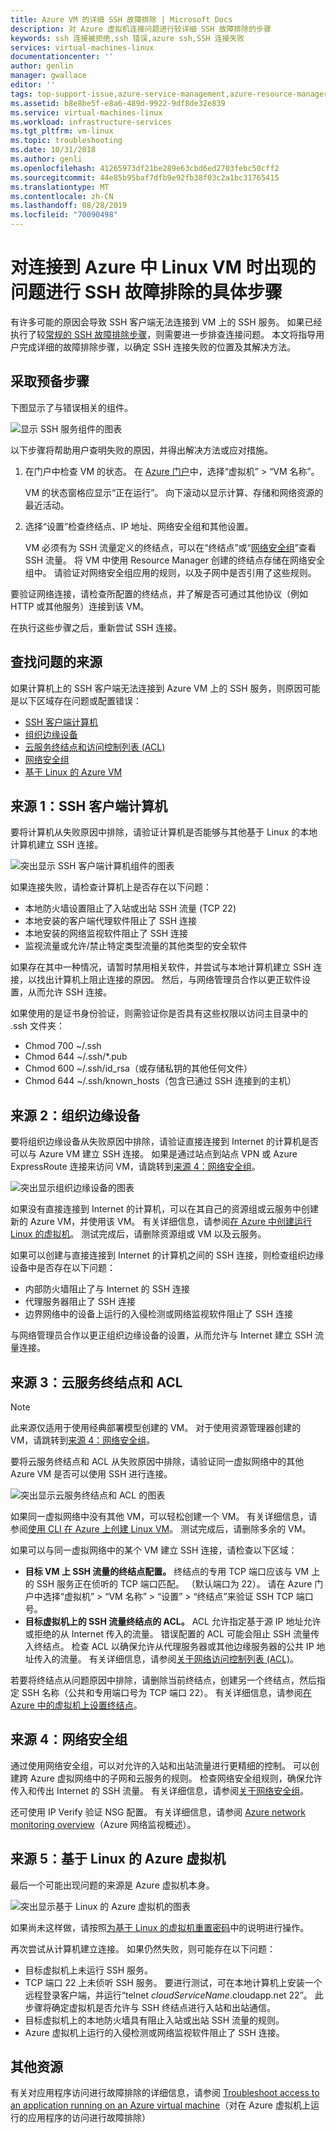 ```yaml
---
title: Azure VM 的详细 SSH 故障排除 | Microsoft Docs
description: 对 Azure 虚拟机连接问题进行较详细 SSH 故障排除的步骤
keywords: ssh 连接被拒绝,ssh 错误,azure ssh,SSH 连接失败
services: virtual-machines-linux
documentationcenter: ''
author: genlin
manager: gwallace
editor: ''
tags: top-support-issue,azure-service-management,azure-resource-manager
ms.assetid: b8e8be5f-e8a6-489d-9922-9df8de32e839
ms.service: virtual-machines-linux
ms.workload: infrastructure-services
ms.tgt_pltfrm: vm-linux
ms.topic: troubleshooting
ms.date: 10/31/2018
ms.author: genli
ms.openlocfilehash: 41265973df21be289e63cbd6ed2703febc50cff2
ms.sourcegitcommit: 44e85b95baf7dfb9e92fb38f03c2a1bc31765415
ms.translationtype: MT
ms.contentlocale: zh-CN
ms.lasthandoff: 08/28/2019
ms.locfileid: "70090498"
---
```

# <a name="detailed-ssh-troubleshooting-steps-for-issues-connecting-to-a-linux-vm-in-azure"></a>对连接到 Azure 中 Linux VM 时出现的问题进行 SSH 故障排除的具体步骤
有许多可能的原因会导致 SSH 客户端无法连接到 VM 上的 SSH 服务。 如果已经执行了较[常规的 SSH 故障排除步骤](troubleshoot-ssh-connection.md)，则需要进一步排查连接问题。 本文将指导用户完成详细的故障排除步骤，以确定 SSH 连接失败的位置及其解决方法。

## <a name="take-preliminary-steps"></a>采取预备步骤
下图显示了与错误相关的组件。

![显示 SSH 服务组件的图表](./media/detailed-troubleshoot-ssh-connection/ssh-tshoot1.png)

以下步骤将帮助用户查明失败的原因，并得出解决方法或应对措施。

1. 在门户中检查 VM 的状态。
   在 [Azure 门户](https://portal.azure.com)中，选择“虚拟机” > “VM 名称”。

   VM 的状态窗格应显示“正在运行”。 向下滚动以显示计算、存储和网络资源的最近活动。

2. 选择“设置”检查终结点、IP 地址、网络安全组和其他设置。

   VM 必须有为 SSH 流量定义的终结点，可以在“终结点”或“[网络安全组](../../virtual-network/security-overview.md)”查看 SSH 流量。 将 VM 中使用 Resource Manager 创建的终结点存储在网络安全组中。 请验证对网络安全组应用的规则，以及子网中是否引用了这些规则。

要验证网络连接，请检查所配置的终结点，并了解是否可通过其他协议（例如 HTTP 或其他服务）连接到该 VM。

在执行这些步骤之后，重新尝试 SSH 连接。

## <a name="find-the-source-of-the-issue"></a>查找问题的来源
如果计算机上的 SSH 客户端无法连接到 Azure VM 上的 SSH 服务，则原因可能是以下区域存在问题或配置错误：

* [SSH 客户端计算机](#source-1-ssh-client-computer)
* [组织边缘设备](#source-2-organization-edge-device)
* [云服务终结点和访问控制列表 (ACL)](#source-3-cloud-service-endpoint-and-acl)
* [网络安全组](#source-4-network-security-groups)
* [基于 Linux 的 Azure VM](#source-5-linux-based-azure-virtual-machine)

## <a name="source-1-ssh-client-computer"></a>来源 1：SSH 客户端计算机
要将计算机从失败原因中排除，请验证计算机是否能够与其他基于 Linux 的本地计算机建立 SSH 连接。

![突出显示 SSH 客户端计算机组件的图表](./media/detailed-troubleshoot-ssh-connection/ssh-tshoot2.png)

如果连接失败，请检查计算机上是否存在以下问题：

* 本地防火墙设置阻止了入站或出站 SSH 流量 (TCP 22)
* 本地安装的客户端代理软件阻止了 SSH 连接
* 本地安装的网络监视软件阻止了 SSH 连接
* 监视流量或允许/禁止特定类型流量的其他类型的安全软件

如果存在其中一种情况，请暂时禁用相关软件，并尝试与本地计算机建立 SSH 连接，以找出计算机上阻止连接的原因。 然后，与网络管理员合作以更正软件设置，从而允许 SSH 连接。

如果使用的是证书身份验证，则需验证你是否具有这些权限以访问主目录中的 .ssh 文件夹：

* Chmod 700 ~/.ssh
* Chmod 644 ~/.ssh/\*.pub
* Chmod 600 ~/.ssh/id_rsa（或存储私钥的其他任何文件）
* Chmod 644 ~/.ssh/known_hosts（包含已通过 SSH 连接到的主机）

## <a name="source-2-organization-edge-device"></a>来源 2：组织边缘设备
要将组织边缘设备从失败原因中排除，请验证直接连接到 Internet 的计算机是否可以与 Azure VM 建立 SSH 连接。 如果是通过站点到站点 VPN 或 Azure ExpressRoute 连接来访问 VM，请跳转到[来源 4：网络安全组](#nsg)。

![突出显示组织边缘设备的图表](./media/detailed-troubleshoot-ssh-connection/ssh-tshoot3.png)

如果没有直接连接到 Internet 的计算机，可以在其自己的资源组或云服务中创建新的 Azure VM，并使用该 VM。 有关详细信息，请参阅[在 Azure 中创建运行 Linux 的虚拟机](../linux/quick-create-cli.md)。 测试完成后，请删除资源组或 VM 以及云服务。

如果可以创建与直接连接到 Internet 的计算机之间的 SSH 连接，则检查组织边缘设备中是否存在以下问题：

* 内部防火墙阻止了与 Internet 的 SSH 连接
* 代理服务器阻止了 SSH 连接
* 边界网络中的设备上运行的入侵检测或网络监视软件阻止了 SSH 连接

与网络管理员合作以更正组织边缘设备的设置，从而允许与 Internet 建立 SSH 流量连接。

## <a name="source-3-cloud-service-endpoint-and-acl"></a>来源 3：云服务终结点和 ACL
> [!NOTE]
> 此来源仅适用于使用经典部署模型创建的 VM。 对于使用资源管理器创建的 VM，请跳转到[来源 4：网络安全组](#nsg)。

要将云服务终结点和 ACL 从失败原因中排除，请验证同一虚拟网络中的其他 Azure VM 是否可以使用 SSH 进行连接。

![突出显示云服务终结点和 ACL 的图表](./media/detailed-troubleshoot-ssh-connection/ssh-tshoot4.png)

如果同一虚拟网络中没有其他 VM，可以轻松创建一个 VM。 有关详细信息，请参阅[使用 CLI 在 Azure 上创建 Linux VM](../linux/quick-create-cli.md)。 测试完成后，请删除多余的 VM。

如果可以与同一虚拟网络中的某个 VM 建立 SSH 连接，请检查以下区域：

* **目标 VM 上 SSH 流量的终结点配置。** 终结点的专用 TCP 端口应该与 VM 上的 SSH 服务正在侦听的 TCP 端口匹配。 （默认端口为 22）。 请在 Azure 门户中选择“虚拟机” > “VM 名称” > “设置” > “终结点”来验证 SSH TCP 端口号。
* **目标虚拟机上的 SSH 流量终结点的 ACL。** ACL 允许指定基于源 IP 地址允许或拒绝的从 Internet 传入的流量。 错误配置的 ACL 可能会阻止 SSH 流量传入终结点。 检查 ACL 以确保允许从代理服务器或其他边缘服务器的公共 IP 地址传入的流量。 有关详细信息，请参阅[关于网络访问控制列表 (ACL)](../../virtual-network/virtual-networks-acl.md)。

若要将终结点从问题原因中排除，请删除当前终结点，创建另一个终结点，然后指定 SSH 名称（公共和专用端口号为 TCP 端口 22）。 有关详细信息，请参阅[在 Azure 中的虚拟机上设置终结点](../windows/classic/setup-endpoints.md?toc=%2fazure%2fvirtual-machines%2fwindows%2fclassic%2ftoc.json)。

<a id="nsg"></a>

## <a name="source-4-network-security-groups"></a>来源 4：网络安全组
通过使用网络安全组，可以对允许的入站和出站流量进行更精细的控制。 可以创建跨 Azure 虚拟网络中的子网和云服务的规则。 检查网络安全组规则，确保允许传入和传出 Internet 的 SSH 流量。
有关详细信息，请参阅[关于网络安全组](../../virtual-network/security-overview.md)。

还可使用 IP Verify 验证 NSG 配置。 有关详细信息，请参阅 [Azure network monitoring overview](https://docs.microsoft.com/azure/network-watcher/network-watcher-monitoring-overview)（Azure 网络监视概述）。 

## <a name="source-5-linux-based-azure-virtual-machine"></a>来源 5：基于 Linux 的 Azure 虚拟机
最后一个可能出现问题的来源是 Azure 虚拟机本身。

![突出显示基于 Linux 的 Azure 虚拟机的图表](./media/detailed-troubleshoot-ssh-connection/ssh-tshoot5.png)

如果尚未这样做，请按照[为基于 Linux 的虚拟机重置密码](../linux/reset-password.md)中的说明进行操作。

再次尝试从计算机建立连接。 如果仍然失败，则可能存在以下问题：

* 目标虚拟机上未运行 SSH 服务。
* TCP 端口 22 上未侦听 SSH 服务。 要进行测试，可在本地计算机上安装一个远程登录客户端，并运行“telnet *cloudServiceName*.cloudapp.net 22”。 此步骤将确定虚拟机是否允许与 SSH 终结点进行入站和出站通信。
* 目标虚拟机上的本地防火墙具有阻止入站或出站 SSH 流量的规则。
* Azure 虚拟机上运行的入侵检测或网络监视软件阻止了 SSH 连接。

## <a name="additional-resources"></a>其他资源
有关对应用程序访问进行故障排除的详细信息，请参阅 [Troubleshoot access to an application running on an Azure virtual machine](../linux/troubleshoot-app-connection.md)（对在 Azure 虚拟机上运行的应用程序的访问进行故障排除）
